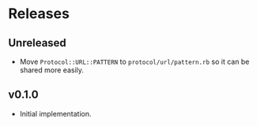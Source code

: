 # Releases

## Unreleased

  - Move `Protocol::URL::PATTERN` to `protocol/url/pattern.rb` so it can be shared more easily.

## v0.1.0

  - Initial implementation.
